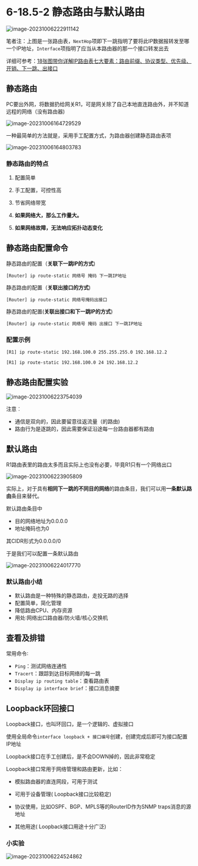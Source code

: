 # 6-18.5-2 静态路由与默认路由

![image-20231006222911142](https://img.yatjay.top/md/image-20231006222911142.png)

笔者注：上图是一张路由表，`NextHop`项即下一跳指明了要将此IP数据报转发至哪一个IP地址，`Interface`项指明了应当从本路由器的那一个接口转发出去

详细可参考：[18张图带你详解IP路由表七大要素：路由前缀、协议类型、优先级、开销、下一跳、出接口](https://cloud.tencent.com/developer/article/1875682)

## 静态路由

PC要出外网，将数据扔给网关R1，可是网关除了自己本地直连路由外，并不知道远程的网络（没有路由器)

![image-20231006164729529](https://img.yatjay.top/md/image-20231006164729529.png)

一种最简单的方法就是，采用手工配置方式，为路由器创建静态路由表项

![image-20231006164803783](https://img.yatjay.top/md/image-20231006164803783.png)

### 静态路由的特点

1. 配置简单

2. 手工配置，可控性高

3. 节省网络带宽

4. **如果网络大，那么工作量大。**

5. **如果网络故障，无法响应拓扑动态变化**

## 静态路由配置命令

静态路由的配置（**关联下一跳IP的方式**)

```shell
[Router] ip route-static 网络号 掩码 下一跳IP地址
```

静态路由的配置（**关联出接口的方式**)

```shell
[Router] ip route-static 网络号掩码出接口
```

静态路由的配置(**关联出接口和下一跳IP的方式**)

```shell
[Router] ip route-static 网络号 掩码 出接口 下一跳IP地址
```

### 配置示例

```shell
[R1] ip route-static 192.168.100.0 255.255.255.0 192.168.12.2

[R1] ip route-static 192.168.100.0 24 192.168.12.2
```

## 静态路由配置实验

![image-20231006223754039](https://img.yatjay.top/md/image-20231006223754039.png)

注意︰

- 通信是双向的，因此要留意往返流量（的路由)
- 路由行为是逐跳的，因此需要保证沿途每一台路由器都有路由

## 默认路由

R1路由表里的路由太多而且实际上也没有必要，毕竟R1只有一个网络出口

![image-20231006223905809](https://img.yatjay.top/md/image-20231006223905809.png)

实际上，对于具有**相同下一跳的不同目的网络**的路由条目，我们可以用**一条默认路由**条目来替代。

默认路由条目中

- 目的网络地址为0.0.0.0
- 地址掩码也为0

其CIDR形式为0.0.0.0/0

于是我们可以配置一条默认路由

![image-20231006224017770](https://img.yatjay.top/md/image-20231006224017770.png)

### 默认路由小结

- 默认路由是一种特殊的静态路由，走投无路的选择
- 配置简单，简化管理
- 降低路由CPU、内存资源
- 用处∶网络出口路由器/防火墙/核心交换机

## 查看及排错

常用命令∶

- `Ping`：测试网络连通性
- `Tracert`：跟踪到达目标网络的每一跳
- `Display ip routing table`：查看路由表
- `Display ip interface brief`：接口消息摘要

## Loopback环回接口

Loopback接口，也叫环回口，是一个逻辑的、虚拟接口

使用全局命令`interface loopback + 接口编号`创建，创建完成后即可为接口配置IP地址

Loopback接口在手工创建后，是不会DOWN掉的，因此非常稳定

Loopback接口常用于网络管理和路由更新，比如：

- 模拟路由器的直连网段，可用于测试

- 可用于设备管理( Loopback接口比较稳定)

- 协议使用，比如OSPF、BGP、MPLS等的RouterID作为SNMP traps消息的源地址

- 其他用途( Loopback接口用途十分广泛)

### 小实验

![image-20231006224524862](https://img.yatjay.top/md/image-20231006224524862.png)